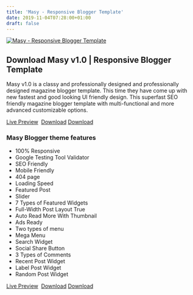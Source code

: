 ```yaml
---
title: 'Masy - Responsive Blogger Template'
date: 2019-11-04T07:28:00+01:00
draft: false
---
```


[![Masy - Responsive Blogger Template](https://4.bp.blogspot.com/-njhgfaQJtQ4/Xb_E9w593iI/AAAAAAAADkM/QkqX-uOu4aU_hhraCM06Pp5wdcwv0SlPACLcBGAsYHQ/s1600/Masy%2BTheme.png "Masy - Responsive Blogger Template")](https://4.bp.blogspot.com/-njhgfaQJtQ4/Xb_E9w593iI/AAAAAAAADkM/QkqX-uOu4aU_hhraCM06Pp5wdcwv0SlPACLcBGAsYHQ/s1600/Masy%2BTheme.png)

Download Masy v1.0 | Responsive Blogger Template
------------------------------------------------

Masy v1.0 is a classy and professionally designed and professionally designed magazine blogger template. This time they have come up with new fastest and good looking UI friendly design. This superfast SEO friendly magazine blogger template with multi-functional and more advanced customizable options.  
  
[Live Preview](https://masy-templatesyard.blogspot.com/)  [Download](https://www.mediafire.com/file/mumpt2g54qb3q3b/Masy.zip/file) [Download](https://app.box.com/s/7pr4dez9ul67arh3na9d0wu1niadr3jp)  

### Masy Blogger theme features

*   100% Responsive
*   Google Testing Tool Validator
*   SEO Friendly
*   Mobile Friendly
*   404 page
*   Loading Speed
*   Featured Post
*   Slider
*   7 Types of Featured Widgets
*   Full-Width Post Layout  True
*   Auto Read More With Thumbnail
*   Ads Ready
*   Two types of menu
*   Mega Menu
*   Search Widget
*   Social Share Button
*   3 Types of Comments
*   Recent Post Widget
*   Label Post Widget
*   Random Post Widget

[Live Preview](https://masy-templatesyard.blogspot.com/)  [Download](https://www.mediafire.com/file/mumpt2g54qb3q3b/Masy.zip/file) [Download](https://app.box.com/s/7pr4dez9ul67arh3na9d0wu1niadr3jp)